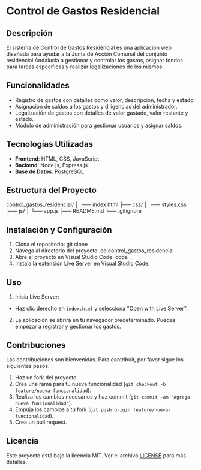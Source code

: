 # Control de Gastos Residencial

## Descripción
El sistema de Control de Gastos Residencial es una aplicación web diseñada para ayudar a la Junta de Acción Comunal del conjunto residencial Andalucía a gestionar y controlar los gastos, asignar fondos para tareas específicas y realizar legalizaciones de los mismos.

## Funcionalidades
- Registro de gastos con detalles como valor, descripción, fecha y estado.
- Asignación de saldos a los gastos y diligencias del administrador.
- Legalización de gastos con detalles de valor gastado, valor restante y estado.
- Módulo de administración para gestionar usuarios y asignar saldos.

## Tecnologías Utilizadas
- **Frontend**: HTML, CSS, JavaScript
- **Backend**: Node.js, Express.js
- **Base de Datos**: PostgreSQL

## Estructura del Proyecto
control_gastos_residencial/
│
├── index.html
├── css/
│ └── styles.css
├── js/
│ └── app.js
├── README.md
└── .gitignore

## Instalación y Configuración
1. Clona el repositorio:
git clone <URL del repositorio>
2. Navega al directorio del proyecto:
cd control_gastos_residencial
3. Abre el proyecto en Visual Studio Code:
code .
4. Instala la extensión Live Server en Visual Studio Code.

## Uso
1. Inicia Live Server:
- Haz clic derecho en `index.html` y selecciona "Open with Live Server".
2. La aplicación se abrirá en tu navegador predeterminado. Puedes empezar a registrar y gestionar los gastos.

## Contribuciones
Las contribuciones son bienvenidas. Para contribuir, por favor sigue los siguientes pasos:
1. Haz un fork del proyecto.
2. Crea una rama para tu nueva funcionalidad (`git checkout -b feature/nueva-funcionalidad`).
3. Realiza los cambios necesarios y haz commit (`git commit -am 'Agrega nueva funcionalidad'`).
4. Empuja los cambios a tu fork (`git push origin feature/nueva-funcionalidad`).
5. Crea un pull request.

## Licencia
Este proyecto está bajo la licencia MIT. Ver el archivo [LICENSE](LICENSE) para más detalles.
